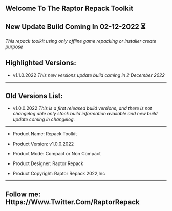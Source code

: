 Welcome To The Raptor Repack Toolkit
----------------------------------------------------------------------------------------------------
New Update Build Coming In 02-12-2022 ⏳
----------------------------------------------------------------------------------------------------

*This repack toolkit using only offline game repacking or installer create purpose*

Highlighted Versions:
----------------------------------------------------------------------------------------------------
- v1.1.0.2022 *This new versions update build coming in 2 December 2022*
----------------------------------------------------------------------------------------------------
Old Versions List:
----------------------------------------------------------------------------------------------------
- v1.0.0.2022 *This is a first released build versions, and there is not changelog able only stock build information available and new build update coming in changelog.*


----------------------------------------------------------------------------------------------------
- Product Name: Repack Toolkit

- Product Version: v1.0.0.2022

- Product Mode: Compact or Non Compact

- Product Designer: Raptor Repack

- Product Copyright: Raptor Repack 2022,Inc

---------------------------------------------------------------------------------------------------
Follow me: Https://Www.Twitter.Com/RaptorRepack
---------------------------------------------------------------------------------------------------
